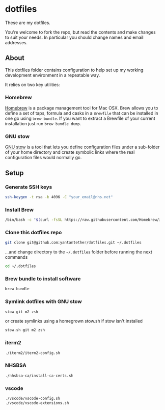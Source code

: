 # dotfiles

These are my dotfiles.

You're welcome to fork the repo, but read the contents and make changes to suit your needs.
In particular you should change names and email addresses.

## About

This dotfiles folder contains configuration to help set up my working development environment
in a repeatable way.

It relies on two key utilities:

### Homebrew

[Homebrew](https://brew.sh/) is a package management tool for Mac OSX. Brew allows you to define
a set of taps, formula and casks in a `Brewfile` that can be installed in one go using `brew bundle`.
If you want to extract a Brewfile of your current installation just run `brew bundle dump`.

### GNU stow

[GNU stow](https://www.gnu.org/software/stow/) is a tool that lets you define configuration files
under a sub-folder of your home directory and create symbolic links where the real configuration
files would normally go.

## Setup

### Generate SSH keys

``` bash
ssh-keygen -t rsa -b 4096 -C "your_email@nhs.net"
```

### Install Brew

``` bash
/bin/bash -c "$(curl -fsSL https://raw.githubusercontent.com/Homebrew/install/master/install.sh)"
```

### Clone this dotfiles repo

``` bash
git clone git@github.com:yantantether/dotfiles.git ~/.dotfiles
```

...and change directory to the `~/.dotfiles` folder before running the next commands

``` bash
cd ~/.dotfiles
```

### Brew bundle to install software

``` bash
brew bundle
```

### Symlink dotfiles with GNU stow

``` bash
stow git m2 zsh
```

or create symlinks using a homegrown stow.sh if stow isn't installed

```bash
stow.sh git m2 zsh
```

### iterm2

``` bash
./iterm2/iterm2-config.sh
```

### NHSBSA

``` bash
./nhsbsa-ca/install-ca-certs.sh
```

### vscode

``` bash
./vscode/vscode-config.sh
./vscode/vscode-extensions.sh
```
